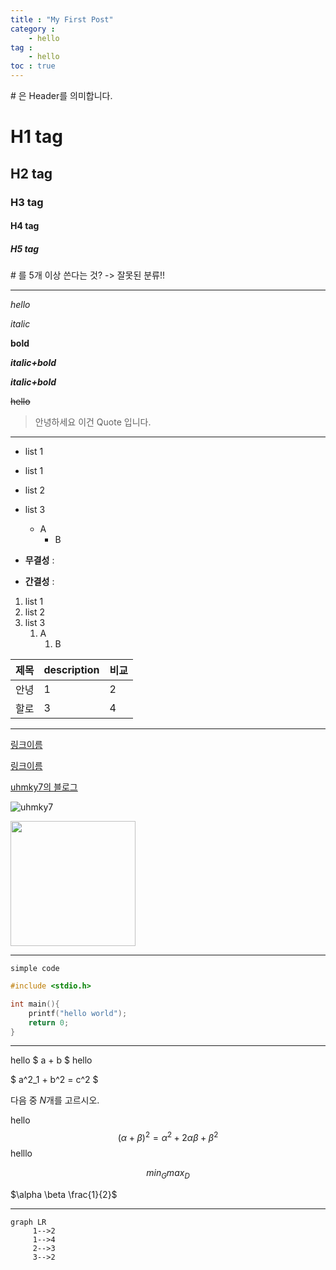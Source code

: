 ```yaml
---
title : "My First Post"
category :
    - hello
tag :
    - hello
toc : true
---
```



\# 은 Header를 의미합니다.

# H1 tag

## H2 tag

### H3 tag

#### H4 tag

##### H5 tag

\# 를 5개 이상 쓴다는 것? -> 잘못된 분류!!

---

*hello*

_italic_

**bold**

***italic+bold***

**_italic+bold_**


~~hello~~

> 안녕하세요 이건 Quote 입니다.

---

- list 1
* list 1
- list 2
- list 3
  - A
    - B

- **무결성** :
- **간결성** :

1. list 1
3. list 2
3. list 3
   1. A
      1. B

|제목|description|비교|
|-|-|-|
|안녕|1|2|
|할로|3|4|


---

[링크이름](naver.com)

<a href="naver.com">링크이름</a>


[uhmky7의 블로그](uhmky7.github.io)

![uhmky7](https://avatars0.githubusercontent.com/u/75195103?s=400&u=93c1372b7675114b12e9ed477a6cb374efcc8444&v=4)


<img src="https://avatars0.githubusercontent.com/u/75195103?s=400&u=93c1372b7675114b12e9ed477a6cb374efcc8444&v=4" width=200>

---

`simple code`

``` cpp
#include <stdio.h>

int main(){
    printf("hello world");
    return 0;
}
```

---

hello $ a + b $ hello

$ a^2_1 + b^2 = c^2 $

다음 중 $N$개를 고르시오.

hello$$ (\alpha + \beta)^2 = \alpha^2 + 2 \alpha \beta + \beta^2 $$helllo

$$min_G max_D$$

$\alpha \beta \frac{1}{2}$

---

```mermaid
graph LR
     1-->2
     1-->4
     2-->3
     3-->2
```
